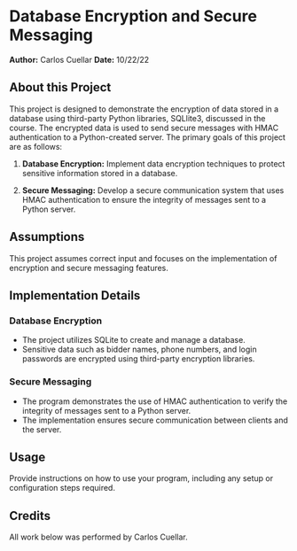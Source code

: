 # Database Encryption and Secure Messaging

**Author:** Carlos Cuellar
**Date:** 10/22/22


## About this Project

This project is designed to demonstrate the encryption of data stored in a database using third-party Python libraries, SQLlite3, discussed in the course. The encrypted data is used to send secure messages with HMAC authentication to a Python-created server. The primary goals of this project are as follows:

1. **Database Encryption:** Implement data encryption techniques to protect sensitive information stored in a database.

2. **Secure Messaging:** Develop a secure communication system that uses HMAC authentication to ensure the integrity of messages sent to a Python server.

## Assumptions

This project assumes correct input and focuses on the implementation of encryption and secure messaging features.

## Implementation Details

### Database Encryption

- The project utilizes SQLite to create and manage a database.
- Sensitive data such as bidder names, phone numbers, and login passwords are encrypted using third-party encryption libraries.

### Secure Messaging

- The program demonstrates the use of HMAC authentication to verify the integrity of messages sent to a Python server.
- The implementation ensures secure communication between clients and the server.

## Usage

Provide instructions on how to use your program, including any setup or configuration steps required.

## Credits

All work below was performed by Carlos Cuellar.

